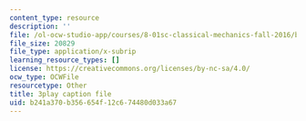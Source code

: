 ```yaml
---
content_type: resource
description: ''
file: /ol-ocw-studio-app/courses/8-01sc-classical-mechanics-fall-2016/b241a370b356654f12c674480d033a67_NBOL5X13UFY.srt
file_size: 20829
file_type: application/x-subrip
learning_resource_types: []
license: https://creativecommons.org/licenses/by-nc-sa/4.0/
ocw_type: OCWFile
resourcetype: Other
title: 3play caption file
uid: b241a370-b356-654f-12c6-74480d033a67
---
```

